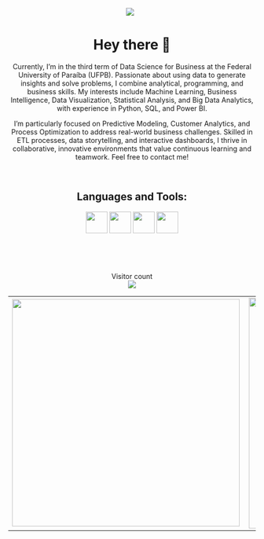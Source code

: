 <p align='center'>
<img src="https://i.imgur.com/a/xs94oiH.gif">&nbsp;&nbsp;
</p>

<h1 align="center"> Hey there 👋 </h1>

<p align="center">Currently, I’m in the third term of Data Science for Business at the Federal University of Paraíba (UFPB). Passionate about using data to generate insights and solve problems, I combine analytical, programming, and business skills. My interests include Machine Learning, Business Intelligence, Data Visualization, Statistical Analysis, and Big Data Analytics, with experience in Python, SQL, and Power BI.

<p align="center">I’m particularly focused on Predictive Modeling, Customer Analytics, and Process Optimization to address real-world business challenges. Skilled in ETL processes, data storytelling, and interactive dashboards, I thrive in collaborative, innovative environments that value continuous learning and teamwork. Feel free to contact me! </p>

<br>

<h2 align="center"> Languages and Tools: </h2>



<p align="center">
  <img width="44px" src="https://i.imgur.com/BgjSjn9.png">
  <img width="44px" src="https://i.imgur.com/W3HyYnv.png">
  <img width="44px" src="https://i.imgur.com/rB2n4WD.png">
  <img width="44px" src="https://i.imgur.com/lk39Pbw.png">
</p>

<br>
  
</p>

<br>
<p align="center"> 
  Visitor count<br>
  <img src="https://profile-counter.glitch.me/KaioVFT/count.svg" />
</p>

<table>
    <tr>
        <td><img width="463px" align="left" src="https://github-readme-stats.vercel.app/api/top-langs/?username=KaioVFT&exclude_repo=ia-ifsp-course,machine-learning,Introducao-a-Ciencia-de-Dados,statistics-applied-to-computing,2nd-Imersao-Dados&hide=html&layout=compact&title_color=fff&icon_color=fff&text_color=9f9f9f&bg_color=151515" /></td>
        <td><img width="470px" align="left" src="https://github-readme-stats.vercel.app/api/?username=KaioVFT&show_icons=true&title_color=fff&icon_color=fff&text_color=9f9f9f&bg_color=151515"/></td>
    </tr>   
</table>
</center>  
